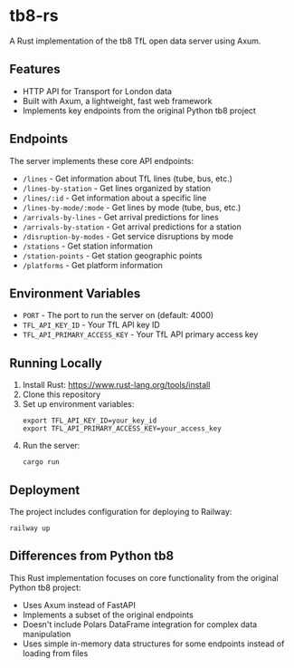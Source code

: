 # tb8-rs

A Rust implementation of the tb8 TfL open data server using Axum.

## Features

- HTTP API for Transport for London data
- Built with Axum, a lightweight, fast web framework
- Implements key endpoints from the original Python tb8 project

## Endpoints

The server implements these core API endpoints:

- `/lines` - Get information about TfL lines (tube, bus, etc.)
- `/lines-by-station` - Get lines organized by station
- `/lines/:id` - Get information about a specific line
- `/lines-by-mode/:mode` - Get lines by mode (tube, bus, etc.)
- `/arrivals-by-lines` - Get arrival predictions for lines
- `/arrivals-by-station` - Get arrival predictions for a station
- `/disruption-by-modes` - Get service disruptions by mode
- `/stations` - Get station information
- `/station-points` - Get station geographic points
- `/platforms` - Get platform information

## Environment Variables

- `PORT` - The port to run the server on (default: 4000)
- `TFL_API_KEY_ID` - Your TfL API key ID
- `TFL_API_PRIMARY_ACCESS_KEY` - Your TfL API primary access key

## Running Locally

1. Install Rust: https://www.rust-lang.org/tools/install
2. Clone this repository
3. Set up environment variables:
   ```
   export TFL_API_KEY_ID=your_key_id
   export TFL_API_PRIMARY_ACCESS_KEY=your_access_key
   ```
4. Run the server:
   ```
   cargo run
   ```

## Deployment

The project includes configuration for deploying to Railway:

```
railway up
```

## Differences from Python tb8

This Rust implementation focuses on core functionality from the original Python tb8 project:

- Uses Axum instead of FastAPI
- Implements a subset of the original endpoints
- Doesn't include Polars DataFrame integration for complex data manipulation
- Uses simple in-memory data structures for some endpoints instead of loading from files
